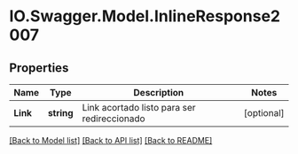 # IO.Swagger.Model.InlineResponse2007
## Properties

Name | Type | Description | Notes
------------ | ------------- | ------------- | -------------
**Link** | **string** | Link acortado listo para ser redireccionado | [optional] 

[[Back to Model list]](../README.md#documentation-for-models) [[Back to API list]](../README.md#documentation-for-api-endpoints) [[Back to README]](../README.md)

